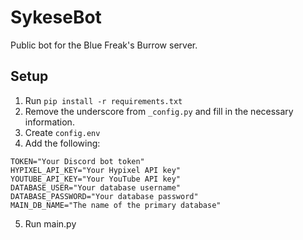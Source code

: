 # SykeseBot
Public bot for the Blue Freak's Burrow server. 


## Setup
1. Run `pip install -r requirements.txt`
2. Remove the underscore from `_config.py` and fill in the necessary information.
3. Create `config.env`
4. Add the following:
```
TOKEN="Your Discord bot token"
HYPIXEL_API_KEY="Your Hypixel API key"
YOUTUBE_API_KEY="Your YouTube API key"
DATABASE_USER="Your database username"
DATABASE_PASSWORD="Your database password"
MAIN_DB_NAME="The name of the primary database"
```
5. Run main.py
